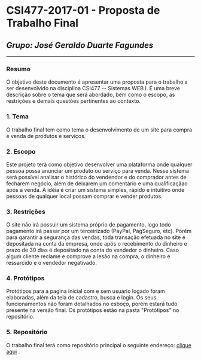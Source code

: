 # **CSI477-2017-01 - Proposta de Trabalho Final**
## *Grupo: José Geraldo Duarte Fagundes*

--------------

<!-- Descrever um resumo sobre o trabalho. -->

### Resumo
O objetivo deste documento é apresentar uma proposta para o trabalho a ser desenvolvido na disciplina CSI477 -- Sistemas WEB I. É uma breve descrição sobre o tema que será abordado, bem como o escopo, as restrições e demais questões pertinentes ao contexto.

<!-- Apresentar o tema. -->
### 1. Tema
O trabalho final tem como tema o desenvolvimento de um site para compra e venda de produtos e serviços.

<!-- Descrever e limitar o escopo da aplicação. -->
### 2. Escopo
Este projeto terá como objetivo desenvolver uma plataforma onde qualquer pessoa possa anunciar um produto ou serviço para venda. Nesse sistema será possível analisar o histórico do vendendor e do comprador antes de fecharem negócio, além de deixarem um comentário e uma qualificaçãao após a venda. A idéia é criar um sistema simples, rápido e intuitivo onde pessoas de qualquer local possam comprar e vender produtos.

<!-- Apresentar restrições de funcionalidades e de escopo. -->
### 3. Restrições
O site não irá possuir um sistema próprio de pagamento, logo todo pagamento irá passar por um terceirizado (PayPal, PagSeguro, etc). Porém para garantir a segurança das vendas, toda transação efetuada no site é depositada na conta da empresa, onde após o recebimento do dinheiro e prazo de 30 dias é depositado na conta do vendedor o dinheiro. Caso algum cliente reclame e comprove a lesão na compra, o dinheiro é ressarcido e o vendedor negativado.

<!-- Construir alguns protótipos para a aplicação, disponibilizá-los no Github e descrever o que foi considerado. //-->	
### 4. Protótipos
Protótipos para a pagina inicial com e sem usuário logado foram elaboradas, além da tela de cadastro, busca e login. Os seus funcionamentos não foram detalhados no esboço, porém estará tudo presente na versão final. Os protótipos estão na pasta "Protótipos" no repositório.

### 5. Repositório
O trabalho final terá como repositório principal o seguinte endereço: [clique aqui](https://github.com/UFOP-CSI477/2018-01-trabalho-final-sistema-de-compra-e-vendas/) .